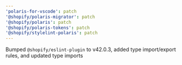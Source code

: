 ```yaml
---
'polaris-for-vscode': patch
'@shopify/polaris-migrator': patch
'@shopify/polaris': patch
'@shopify/polaris-tokens': patch
'@shopify/stylelint-polaris': patch
---
```


Bumped `@shopify/eslint-plugin` to v42.0.3, added type import/export rules, and updated type imports
